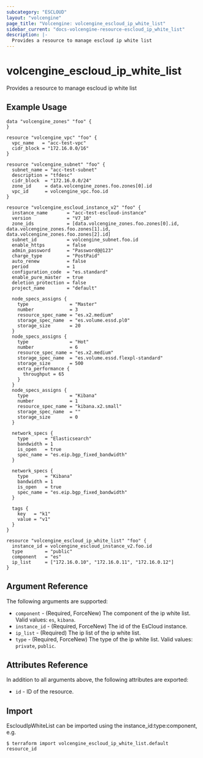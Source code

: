 ```yaml
---
subcategory: "ESCLOUD"
layout: "volcengine"
page_title: "Volcengine: volcengine_escloud_ip_white_list"
sidebar_current: "docs-volcengine-resource-escloud_ip_white_list"
description: |-
  Provides a resource to manage escloud ip white list
---
```

# volcengine_escloud_ip_white_list
Provides a resource to manage escloud ip white list
## Example Usage
```hcl
data "volcengine_zones" "foo" {
}

resource "volcengine_vpc" "foo" {
  vpc_name   = "acc-test-vpc"
  cidr_block = "172.16.0.0/16"
}

resource "volcengine_subnet" "foo" {
  subnet_name = "acc-test-subnet"
  description = "tfdesc"
  cidr_block  = "172.16.0.0/24"
  zone_id     = data.volcengine_zones.foo.zones[0].id
  vpc_id      = volcengine_vpc.foo.id
}

resource "volcengine_escloud_instance_v2" "foo" {
  instance_name       = "acc-test-escloud-instance"
  version             = "V7_10"
  zone_ids            = [data.volcengine_zones.foo.zones[0].id, data.volcengine_zones.foo.zones[1].id, data.volcengine_zones.foo.zones[2].id]
  subnet_id           = volcengine_subnet.foo.id
  enable_https        = false
  admin_password      = "Password@@123"
  charge_type         = "PostPaid"
  auto_renew          = false
  period              = 1
  configuration_code  = "es.standard"
  enable_pure_master  = true
  deletion_protection = false
  project_name        = "default"

  node_specs_assigns {
    type               = "Master"
    number             = 3
    resource_spec_name = "es.x2.medium"
    storage_spec_name  = "es.volume.essd.pl0"
    storage_size       = 20
  }
  node_specs_assigns {
    type               = "Hot"
    number             = 6
    resource_spec_name = "es.x2.medium"
    storage_spec_name  = "es.volume.essd.flexpl-standard"
    storage_size       = 500
    extra_performance {
      throughput = 65
    }
  }
  node_specs_assigns {
    type               = "Kibana"
    number             = 1
    resource_spec_name = "kibana.x2.small"
    storage_spec_name  = ""
    storage_size       = 0
  }

  network_specs {
    type      = "Elasticsearch"
    bandwidth = 1
    is_open   = true
    spec_name = "es.eip.bgp_fixed_bandwidth"
  }

  network_specs {
    type      = "Kibana"
    bandwidth = 1
    is_open   = true
    spec_name = "es.eip.bgp_fixed_bandwidth"
  }

  tags {
    key   = "k1"
    value = "v1"
  }
}

resource "volcengine_escloud_ip_white_list" "foo" {
  instance_id = volcengine_escloud_instance_v2.foo.id
  type        = "public"
  component   = "es"
  ip_list     = ["172.16.0.10", "172.16.0.11", "172.16.0.12"]
}
```
## Argument Reference
The following arguments are supported:
* `component` - (Required, ForceNew) The component of the ip white list. Valid values: `es`, `kibana`.
* `instance_id` - (Required, ForceNew) The id of the EsCloud instance.
* `ip_list` - (Required) The ip list of the ip white list.
* `type` - (Required, ForceNew) The type of the ip white list. Valid values: `private`, `public`.

## Attributes Reference
In addition to all arguments above, the following attributes are exported:
* `id` - ID of the resource.



## Import
EscloudIpWhiteList can be imported using the instance_id:type:component, e.g.
```
$ terraform import volcengine_escloud_ip_white_list.default resource_id
```


